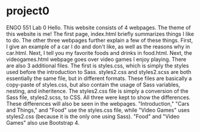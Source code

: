 # project0
ENGO 551 Lab 0
Hello. This website consists of 4 webpages. The theme of this website is me! The first page, index.html briefly summarizes things I like to do. The other three webpages further explain a few of these things. First, I give an example of a car I do and don't like, as well as the reasons why in car.html. Next, I tell you my favorite foods and drinks in food.html. Next, the videogames.html webpage goes over video games I enjoy playing. 
There are also 3 additional files. The first is styles.css, which is simply the styles used before the introduction to Sass. styles2.css and styles2.scss are both essentially the same file, but in different formats. These files are basically a copy-paste of styles.css, but also contain the usage of Sass variables, nesting, and inheritence. The styles2.css file is simply a conversion of the Sass file, styles2.scss, to CSS. All three were kept to show the differences. These differences will also be seen in the webpages. "Introduction," "Cars and Things," and "Food" use the styles.css file, while "Video Games" uses styles2.css (because it is the only one using Sass). "Food" and "Video Games" also use Bootstrap 4. 
